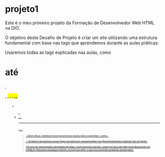 # projeto1
Este é o meu primeiro projeto da Formação de Desenvolvedor Web HTML na DIO.

O objetivo deste Desafio de Projeto é criar um site utilizando uma estrutura fundamental com base nas tags que aprendemos durante as aulas práticas:

Usaremos todas as tags explicadas nas aulas, como <h1> até <h6>, <p>, <mark>, <small>, <i>, <u>, <strong>, <ol>, <ul>, <li>, <a>, <hr>, <sub>, <sup>, <blockquote>. Além disso, também incorporaremos novas tags sugeridas, como <del>, <p>, <abbr>. A ideia é pesquisar essas tags na internet, compreender seu funcionamento e aplicá-las ao texto.

Fiz uso de uma ampla variedade de tags, com exceção da tag <font>, uma vez que ela não está disponível no HTML5. Para personalizar a fonte, recorri ao CSS, o que me permitiu praticar ainda mais.

